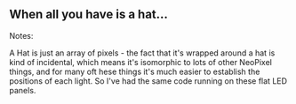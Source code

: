<!-- .element: data-background-video="emf-2024/videos/panel.mp4" data-background-video-loop="loop" -->

## When all you have is a hat...

<div class="spacer">

Notes:

A Hat is just an array of pixels - the fact that it's wrapped around a hat is kind of incidental, which means it's isomorphic to lots of other NeoPixel things, and for many oft hese things it's much easier to establish the positions of each light. So I've had the same code running on these flat LED panels.

